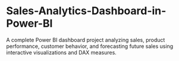 # Sales-Analytics-Dashboard-in-Power-BI
A complete Power BI dashboard project analyzing sales, product performance, customer behavior, and forecasting future sales using interactive visualizations and DAX measures.
